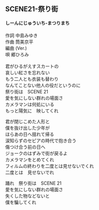 ## SCENE21-祭り街
#### しーんにじゅういち-まつりまち

作詞       中島みゆき   
作曲       筒美京平   
編曲 (Ver.)   
唄       郷ひろみ   
    
君がひるがえすスカートの   
哀しい紅さを忘れない   
もう二人とも衣装も替わり   
なんてことない他人の役だというのに   
祭り街は　SCENE 21   
愛を気にしない群れの場面さ   
カメラマンは何処にいる   
もっと陽気に　映してくれ   
   
君が閉じこめた人形と   
僕を抜け出した少年が   
ほらあの日へ揺れて帰る   
涙知らずのセピアの時代で抱き合う   
傷つけ合う前の日へ   
ジョークのはずみで街が戻るよ   
カメラマンをとめてくれ   
フィルムの終わりを二度とは見せないでくれ   
二度とは　見せないでれ   
   
踊れ　祭り街は　SCENE 21   
愛を気にしない群れの場面さ   
失くした物などないと   
僕を騙してくれ   